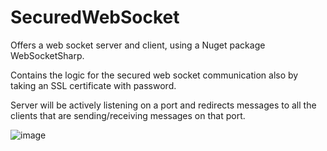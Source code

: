 # SecuredWebSocket

Offers a web socket server and client, using a Nuget package WebSocketSharp. 

Contains the logic for the secured web socket communication also by taking an SSL certificate with password.

Server will be actively listening on a port and redirects messages to all the clients that are sending/receiving messages on that port.

![image](https://github.com/user-attachments/assets/444da442-9406-4415-9adf-3d96b44d4345)
